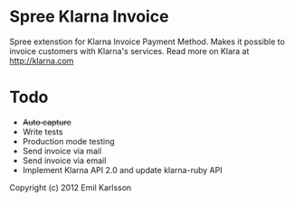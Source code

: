 Spree Klarna Invoice
==================

Spree extenstion for Klarna Invoice Payment Method.
Makes it possible to invoice customers with Klarna's services. Read more on Klara at http://klarna.com

Todo
=======

- ~~Auto capture~~
- Write tests
- Production mode testing
- Send invoice via mail
- Send invoice via email
- Implement Klarna API 2.0 and update klarna-ruby API

Copyright (c) 2012 Emil Karlsson
